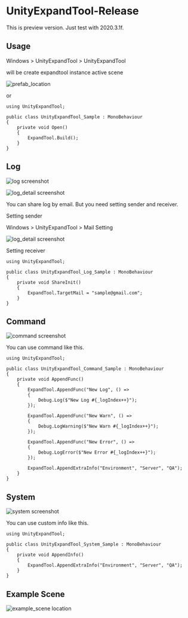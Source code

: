 # UnityExpandTool-Release

This is preview version.
Just test with 2020.3.1f.


## Usage

Windows > UnityExpandTool > UnityExpandTool

will be create expandtool instance active scene

![prefab_location](https://github.com/ChanUkLee/UnityExpandTool/blob/main/Images/windows_menu.png)

or

```
using UnityExpandTool;

public class UnityExpandTool_Sample : MonoBehaviour
{
    private void Open()
    {
        ExpandTool.Build();
    }
}
```

## Log

![log screenshot](https://github.com/ChanUkLee/UnityExpandTool/blob/main/Images/logviewer.png)

![log_detail screenshot](https://github.com/ChanUkLee/UnityExpandTool/blob/main/Images/logviewer_detail.png)

You can share log by email. But you need setting sender and receiver.

Setting sender

Windows > UnityExpandTool > Mail Setting

![log_detail screenshot](https://github.com/ChanUkLee/UnityExpandTool/blob/main/Images/settings_mail.png)

Setting receiver

```
using UnityExpandTool;

public class UnityExpandTool_Log_Sample : MonoBehaviour
{
    private void ShareInit()
    {
        ExpandTool.TargetMail = "sample@gmail.com";
    }
}
```

## Command

![command screenshot](https://github.com/ChanUkLee/UnityExpandTool/blob/main/Images/command.png)

You can use command like this.

```
using UnityExpandTool;

public class UnityExpandTool_Command_Sample : MonoBehaviour
{
    private void AppendFunc()
    {
        ExpandTool.AppendFunc("New Log", () =>
        {
            Debug.Log($"New Log #{_logIndex++}");
        });

        ExpandTool.AppendFunc("New Warn", () =>
        {
            Debug.LogWarning($"New Warn #{_logIndex++}");
        });

        ExpandTool.AppendFunc("New Error", () =>
        {
            Debug.LogError($"New Error #{_logIndex++}");
        });

        ExpandTool.AppendExtraInfo("Environment", "Server", "QA");
    }
}
```

## System

![system screenshot](https://github.com/ChanUkLee/UnityExpandTool/blob/main/Images/infos.png)

You can use custom info like this.

```
using UnityExpandTool;

public class UnityExpandTool_System_Sample : MonoBehaviour
{
    private void AppendInfo()
    {
        ExpandTool.AppendExtraInfo("Environment", "Server", "QA");
    }
}
```

## Example Scene

![example_scene location](https://github.com/ChanUkLee/UnityExpandTool/blob/main/Images/example.png)
